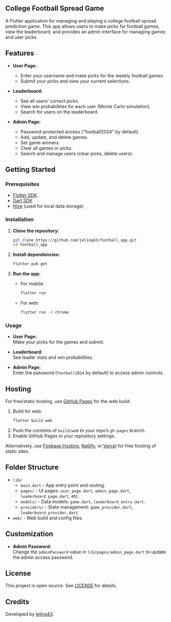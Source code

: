 ## College Football Spread Game

A Flutter application for managing and playing a college football spread prediction game. This app allows users to make picks for football games, view the leaderboard, and provides an admin interface for managing games and user picks.

## Features

- **User Page:**  
  - Enter your username and make picks for the weekly football games.
  - Submit your picks and view your current selections.

- **Leaderboard:**  
  - See all users’ correct picks.
  - View win probabilities for each user (Monte Carlo simulation).
  - Search for users on the leaderboard.

- **Admin Page:**  
  - Password-protected access ("football2024" by default).
  - Add, update, and delete games.
  - Set game winners.
  - Clear all games or picks.
  - Search and manage users (clear picks, delete users).

## Getting Started

### Prerequisites

- [Flutter SDK](https://docs.flutter.dev/get-started/install)
- [Dart SDK](https://dart.dev/get-dart)
- [Hive](https://docs.hivedb.dev/) (used for local data storage)

### Installation

1. **Clone the repository:**
    ```sh
    git clone https://github.com/jeling43/football_app.git
    cd football_app
    ```

2. **Install dependencies:**
    ```sh
    flutter pub get
    ```

3. **Run the app:**
    - For mobile:
        ```sh
        flutter run
        ```
    - For web:
        ```sh
        flutter run -d chrome
        ```

### Usage

- **User Page:**  
  Make your picks for the games and submit.

- **Leaderboard:**  
  See leader stats and win probabilities.

- **Admin Page:**  
  Enter the password (`football2024` by default) to access admin controls.

## Hosting

For free/static hosting, use [GitHub Pages](https://pages.github.com/) for the web build:

1. Build for web:
    ```sh
    flutter build web
    ```
2. Push the contents of `build/web` to your repo’s `gh-pages` branch.
3. Enable GitHub Pages in your repository settings.

Alternatively, use [Firebase Hosting](https://firebase.google.com/products/hosting), [Netlify](https://www.netlify.com/), or [Vercel](https://vercel.com/) for free hosting of static sites.

## Folder Structure

- `lib/`
  - `main.dart` - App entry point and routing.
  - `pages/` - UI pages: `user_page.dart`, `admin_page.dart`, `leaderboard_page.dart`, etc.
  - `models/` - Data models: `game.dart`, `leaderboard_entry.dart`.
  - `providers/` - State management: `game_provider.dart`, `leaderboard_provider.dart`.
- `web/` - Web build and config files.

## Customization

- **Admin Password:**  
  Change the `adminPassword` value in `lib/pages/admin_page.dart` to update the admin access password.

## License

This project is open source. See [LICENSE](LICENSE) for details.

## Credits

Developed by [jeling43](https://github.com/jeling43).
